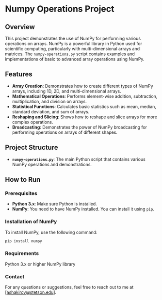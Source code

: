 # Numpy Operations Project

## Overview
This project demonstrates the use of NumPy for performing various operations on arrays. NumPy is a powerful library in Python used for scientific computing, particularly with multi-dimensional arrays and matrices. The `numpy-operations.py` script contains examples and implementations of basic to advanced array operations using NumPy.

## Features
- **Array Creation**: Demonstrates how to create different types of NumPy arrays, including 1D, 2D, and multi-dimensional arrays.
- **Mathematical Operations**: Performs element-wise addition, subtraction, multiplication, and division on arrays.
- **Statistical Functions**: Calculates basic statistics such as mean, median, standard deviation, and sum of arrays.
- **Reshaping and Slicing**: Shows how to reshape and slice arrays for more complex operations.
- **Broadcasting**: Demonstrates the power of NumPy broadcasting for performing operations on arrays of different shapes.

## Project Structure
- **`numpy-operations.py`**: The main Python script that contains various NumPy operations and demonstrations.

## How to Run

### Prerequisites
- **Python 3.x**: Make sure Python is installed.
- **NumPy**: You need to have NumPy installed. You can install it using `pip`.

### Installation of NumPy
To install NumPy, use the following command:
```bash
pip install numpy
```

### Requirements
Python 3.x or higher
NumPy library

### Contact
For any questions or suggestions, feel free to reach out to me at [ashakirov@stetson.edu].
